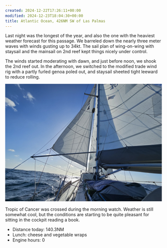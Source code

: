 ```yaml
---
created: 2024-12-22T17:26:11+00:00
modified: 2024-12-23T18:04:30+00:00
title: Atlantic Ocean, 426NM SW of Las Palmas
---
```


Last night was the longest of the year, and also the one with the heaviest weather forecast for this passage. We barreled down the nearly three meter waves with winds gusting up to 34kt. The sail plan of wing-on-wing with  staysail and the mainsail on 2nd reef kept things nicely under control.

The winds started moderating with dawn, and just before noon, we shook the 2nd reef out. In the afternoon, we switched to the modified trade wind rig with a partly furled genoa poled out, and staysail sheeted tight leeward to reduce rolling.

![Image](../2024/dabcb273371976da5a705c0ac31be295.jpg) 

Tropic of Cancer was crossed during the morning watch. Weather is still somewhat cool, but the conditions are starting to be quite pleasant for sitting in the cockpit reading a book.

* Distance today: 140.3NM
* Lunch: cheese and vegetable wraps 
* Engine hours: 0

